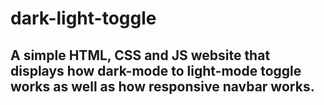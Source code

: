 # dark-light-toggle
A simple HTML, CSS and JS website that displays how dark-mode to light-mode toggle works as well as how responsive navbar works.
---
